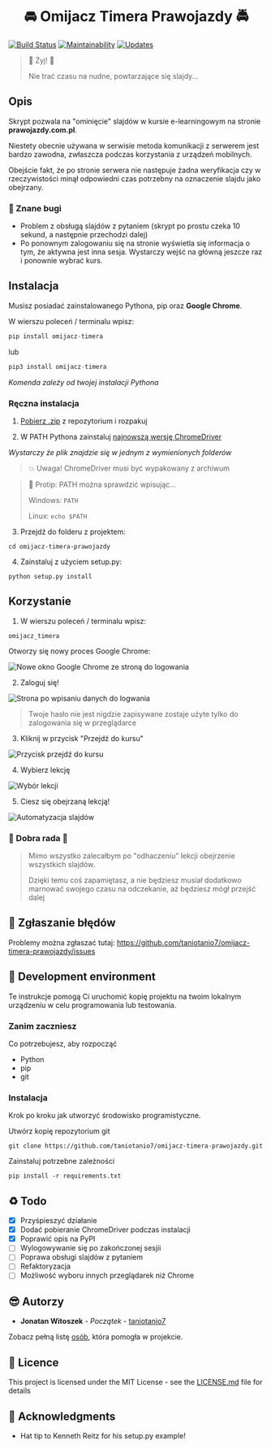 <h1 align="center">🚘 Omijacz Timera Prawojazdy 🚔</h1>

[![Build Status](https://travis-ci.org/taniotanio7/omijacz-timera-prawojazdy.svg?branch=master)](https://travis-ci.org/taniotanio7/omijacz-timera-prawojazdy)
[![Maintainability](https://api.codeclimate.com/v1/badges/f1483bc09e7003232cb7/maintainability)](https://codeclimate.com/github/taniotanio7/omijacz-timera-prawojazdy/maintainability)
[![Updates](https://pyup.io/repos/github/taniotanio7/omijacz-timera-prawojazdy/shield.svg)](https://pyup.io/repos/github/taniotanio7/omijacz-timera-prawojazdy/)

> 🎉 Żyj! 🎉
>
> Nie trać czasu na nudne, powtarzające się slajdy...

## Opis

Skrypt pozwala na "ominięcie" slajdów w kursie e-learningowym na stronie **prawojazdy.com.pl**.

Niestety obecnie używana w serwisie metoda komunikacji z serwerem jest bardzo zawodna, zwłaszcza podczas korzystania
z urządzeń mobilnych.

Obejście fakt, że po stronie serwera nie następuje żadna weryfikacja czy w rzeczywistości minął odpowiedni czas
potrzebny na oznaczenie slajdu jako obejrzany.

### :poop: Znane bugi

- Problem z obsługą slajdów z pytaniem (skrypt po prostu czeka 10 sekund, a następnie przechodzi dalej)
- Po ponownym zalogowaniu się na stronie wyświetla się informacja o tym, że aktywna jest inna sesja. Wystarczy wejść na główną jeszcze raz i ponownie wybrać kurs.


## Instalacja

Musisz posiadać zainstalowanego Pythona, pip oraz **Google Chrome**.

W wierszu poleceń / terminalu wpisz:

```python
pip install omijacz-timera
```
lub
```python
pip3 install omijacz-timera
```
*Komenda zależy od twojej instalacji Pythona*

### Ręczna instalacja

1. [Pobierz .zip](https://github.com/taniotanio7/omijacz-timera-prawojazdy/archive/master.zip) z repozytorium i rozpakuj

2. W PATH Pythona zainstaluj [najnowszą wersję ChromeDriver](https://sites.google.com/a/chromium.org/chromedriver/downloads)

*Wystarczy że plik znajdzie się w jednym z wymienionych folderów*

> 💥 Uwaga! ChromeDriver musi być wypakowany z archiwum

> 🍻 Protip: PATH można sprawdzić wpisując...
>
> Windows: `PATH`
>
> Linux: `echo $PATH`

3. Przejdź do folderu z projektem:

```
cd omijacz-timera-prawojazdy
```

4. Zainstaluj z użyciem setup.py:
```
python setup.py install
```


## Korzystanie

1. W wierszu poleceń / terminalu wpisz:

```
omijacz_timera
```

Otworzy się nowy proces Google Chrome:

![Nowe okno Google Chrome ze stroną do logowania](/readme_images/login_screen.png)

2. Zaloguj się!

![Strona po wpisaniu danych do logwania](/readme_images/login_screen_filled.png)

> Twoje hasło nie jest nigdzie zapisywane zostaje użyte tylko do zalogowania się w przeglądarce

3. Kliknij w przycisk "Przejdź do kursu"

![Przycisk przejdź do kursu](/readme_images/course_select_main.png)

4. Wybierz lekcję

![Wybór lekcji](/readme_images/course_select_choice.png)

5. Ciesz się obejrzaną lekcją!

![Automatyzacja slajdów](/readme_images/course_automated.png)

### :rotating_light: Dobra rada :rotating_light:

> Mimo wszystko zalecałbym po "odhaczeniu" lekcji obejrzenie wszystkich slajdów.
>
> Dzięki temu coś zapamiętasz, a nie będziesz musiał dodatkowo marnować swojego czasu
> na odczekanie, aż będziesz mógł przejść dalej


## :poop: Zgłaszanie błędów

Problemy można zgłaszać tutaj: https://github.com/taniotanio7/omijacz-timera-prawojazdy/issues

## :construction_worker: Development environment

Te instrukcje pomogą Ci uruchomić kopię projektu na twoim lokalnym urządzeniu w celu programowania lub testowania. 

### Zanim zaczniesz

Co potrzebujesz, aby rozpocząć

- Python
- pip
- git

### Instalacja

Krok po kroku jak utworzyć środowisko programistyczne.

Utwórz kopię repozytorium git

```
git clone https://github.com/taniotanio7/omijacz-timera-prawojazdy.git
```

Zainstaluj potrzebne zależności

```
pip install -r requirements.txt
```

## :recycle: Todo

- [x] Przyśpieszyć działanie
- [x] Dodać pobieranie ChromeDriver podczas instalacji
- [x] Poprawić opis na PyPI
- [ ] Wylogowywanie się po zakończonej sesjii
- [ ] Poprawa obsługi slajdów z pytaniem
- [ ] Refaktoryzacja
- [ ] Możliwość wyboru innych przeglądarek niż Chrome

## :sunglasses: Autorzy

* **Jonatan Witoszek** - *Początek* - [taniotanio7](https://github.com/taniotanio7)

Zobacz pełną listę [osób](https://github.com/taniotanio7/omijacz-timera-prawojazdy/contributors), która pomogła w projekcie.

## :page_facing_up: Licence

This project is licensed under the MIT License - see the [LICENSE.md](LICENSE.md) file for details

## :clap: Acknowledgments

* Hat tip to Kenneth Reitz for his setup.py example!
